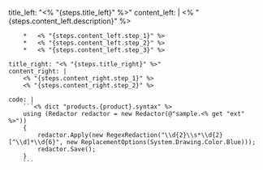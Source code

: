title_left: "<% "{steps.title_left}" %>"
    content_left: |
        <% "{steps.content_left.description}" %>

        *   <% "{steps.content_left.step_1}" %>
        *   <% "{steps.content_left.step_2}" %>
        *   <% "{steps.content_left.step_3}" %>
        
    title_right: "<% "{steps.title_right}" %>"
    content_right: |
        <% "{steps.content_right.step_1}" %> 
        <% "{steps.content_right.step_2}" %>  
        
    code: |
        ```<% dict "products.{product}.syntax" %>
        using (Redactor redactor = new Redactor(@"sample.<% get "ext" %>"))
        {
        	redactor.Apply(new RegexRedaction("\\d{2}\\s*\\d{2}[^\\d]*\\d{6}", new ReplacementOptions(System.Drawing.Color.Blue)));
        	redactor.Save();
        }
        ```